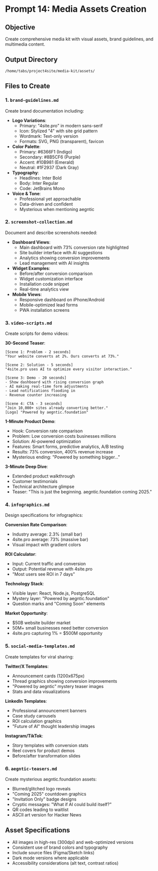 # Prompt 14: Media Assets Creation

## Objective
Create comprehensive media kit with visual assets, brand guidelines, and multimedia content.

## Output Directory
`/home/tabs/project4site/media-kit/assets/`

## Files to Create

### 1. `brand-guidelines.md`
Create brand documentation including:
- **Logo Variations**:
  - Primary: "4site.pro" in modern sans-serif
  - Icon: Stylized "4" with site grid pattern
  - Wordmark: Text-only version
  - Formats: SVG, PNG (transparent), favicon
- **Color Palette**:
  - Primary: #6366F1 (Indigo)
  - Secondary: #8B5CF6 (Purple) 
  - Accent: #10B981 (Emerald)
  - Neutral: #1F2937 (Dark Gray)
- **Typography**:
  - Headlines: Inter Bold
  - Body: Inter Regular
  - Code: JetBrains Mono
- **Voice & Tone**:
  - Professional yet approachable
  - Data-driven and confident
  - Mysterious when mentioning aegntic

### 2. `screenshot-collection.md`
Document and describe screenshots needed:
- **Dashboard Views**:
  - Main dashboard with 73% conversion rate highlighted
  - Site builder interface with AI suggestions
  - Analytics showing conversion improvements
  - Lead management with AI insights
- **Widget Examples**:
  - Before/after conversion comparison
  - Widget customization interface
  - Installation code snippet
  - Real-time analytics view
- **Mobile Views**:
  - Responsive dashboard on iPhone/Android
  - Mobile-optimized lead forms
  - PWA installation screens

### 3. `video-scripts.md`
Create scripts for demo videos:

**30-Second Teaser**:
```
[Scene 1: Problem - 2 seconds]
"Your website converts at 2%. Ours converts at 73%."

[Scene 2: Solution - 5 seconds]
"4site.pro uses AI to optimize every visitor interaction."

[Scene 3: Demo - 20 seconds]
- Show dashboard with rising conversion graph
- AI making real-time form adjustments
- Lead notifications flooding in
- Revenue counter increasing

[Scene 4: CTA - 3 seconds]
"Join 10,000+ sites already converting better."
[Logo] "Powered by aegntic.foundation"
```

**1-Minute Product Demo**:
- Hook: Conversion rate comparison
- Problem: Low conversion costs businesses millions
- Solution: AI-powered optimization
- Features: Smart forms, predictive analytics, A/B testing
- Results: 73% conversion, 400% revenue increase
- Mysterious ending: "Powered by something bigger..."

**3-Minute Deep Dive**:
- Extended product walkthrough
- Customer testimonials
- Technical architecture glimpse
- Teaser: "This is just the beginning. aegntic.foundation coming 2025."

### 4. `infographics.md`
Design specifications for infographics:

**Conversion Rate Comparison**:
- Industry average: 2.3% (small bar)
- 4site.pro average: 73% (massive bar)
- Visual impact with gradient colors

**ROI Calculator**:
- Input: Current traffic and conversion
- Output: Potential revenue with 4site.pro
- "Most users see ROI in 7 days"

**Technology Stack**:
- Visible layer: React, Node.js, PostgreSQL
- Mystery layer: "Powered by aegntic.foundation"
- Question marks and "Coming Soon" elements

**Market Opportunity**:
- $50B website builder market
- 50M+ small businesses need better conversion
- 4site.pro capturing 1% = $500M opportunity

### 5. `social-media-templates.md`
Create templates for viral sharing:

**Twitter/X Templates**:
- Announcement cards (1200x675px)
- Thread graphics showing conversion improvements
- "Powered by aegntic" mystery teaser images
- Stats and data visualizations

**LinkedIn Templates**:
- Professional announcement banners
- Case study carousels
- ROI calculation graphics
- "Future of AI" thought leadership images

**Instagram/TikTok**:
- Story templates with conversion stats
- Reel covers for product demos
- Before/after transformation slides

### 6. `aegntic-teasers.md`
Create mysterious aegntic.foundation assets:
- Blurred/glitched logo reveals
- "Coming 2025" countdown graphics
- "Invitation Only" badge designs
- Cryptic messages: "What if AI could build itself?"
- QR codes leading to waitlist
- ASCII art version for Hacker News

## Asset Specifications
- All images in high-res (300dpi) and web-optimized versions
- Consistent use of brand colors and typography
- Include source files (Figma/Sketch links)
- Dark mode versions where applicable
- Accessibility considerations (alt text, contrast ratios)